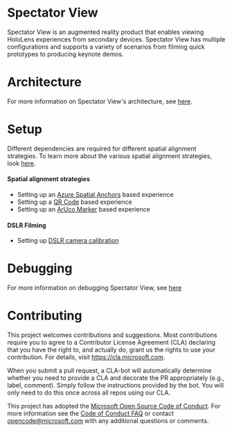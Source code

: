 # Spectator View
Spectator View is an augmented reality product that enables viewing HoloLens experiences from secondary devices. Spectator View has multiple configurations and supports a variety of scenarios from filming quick prototypes to producing keynote demos.

# Architecture
For more information on Spectator View's architecture, see [here](doc/SpectatorView.Architecture.md).

# Setup
Different dependencies are required for different spatial alignment strategies. To learn more about the various spatial alignment strategies, look [here](doc/SpectatorView.SpatialAlignment.md).

#### Spatial alignment strategies
* Setting up an [Azure Spatial Anchors](doc/SpectatorView.Setup.ASA.md) based experience
* Setting up a [QR Code](doc/SpectatorView.Setup.md) based experience
* Setting up an [ArUco Marker](doc/SpectatorView.Setup.md) based experience

#### DSLR Filming
* Setting up [DSLR camera calibration](doc/SpectatorView.Setup.Calibration.md)

# Debugging
For more information on debugging Spectator View, see [here](doc/SpectatorView.Debugging.md)

# Contributing

This project welcomes contributions and suggestions.  Most contributions require you to agree to a
Contributor License Agreement (CLA) declaring that you have the right to, and actually do, grant us
the rights to use your contribution. For details, visit https://cla.microsoft.com.

When you submit a pull request, a CLA-bot will automatically determine whether you need to provide
a CLA and decorate the PR appropriately (e.g., label, comment). Simply follow the instructions
provided by the bot. You will only need to do this once across all repos using our CLA.

This project has adopted the [Microsoft Open Source Code of Conduct](https://opensource.microsoft.com/codeofconduct/).
For more information see the [Code of Conduct FAQ](https://opensource.microsoft.com/codeofconduct/faq/) or
contact [opencode@microsoft.com](mailto:opencode@microsoft.com) with any additional questions or comments.

